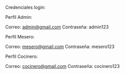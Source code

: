 Credenciales login:

Perfil Admin: 

Correo: admin@gmail.com
Contraseña: admin123

Perfil Mesero:

Correo: mesero@gmail.com
Contraseña: mesero123

Perfil Cocinero:

Correo: cocinero@gmail.com
Contraseña: cocinero123
